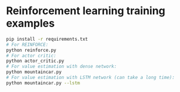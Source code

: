 # Reinforcement learning training examples

```bash
pip install -r requirements.txt
# For REINFORCE:
python reinforce.py
# For actor critic:
python actor_critic.py
# For value estimation with dense network:
python mountaincar.py
# For value estimation with LSTM network (can take a long time):
python mountaincar.py --lstm
```
